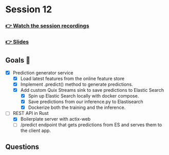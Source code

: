 # Session 12
### [👉 Watch the session recordings]()

### [👉 Slides]()

## Goals 🎯

- [x] Prediction generator service
    - [x] Load latest features from the online feature store
    - [x] Implement .predict() method to generate predictions.
    - [x] Add custom Quix Streams sink to save predictions to Elastic Search
        - [x] Spin up Elastic Search locally with docker compose. 
        - [x] Save predictions from our inference.py to Elastisearch
        - [x] Dockerize both the training and the inference.

- [ ] REST API in Rust
    - [x] Boilerplate server with actix-web
    - [ ] /predict endpoint that gets predictions from ES and serves them to the client app.

## Questions

